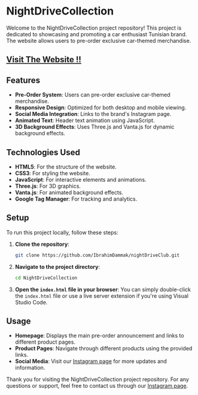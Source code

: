 # NightDriveCollection

Welcome to the NightDriveCollection project repository! This project is dedicated to showcasing and promoting a car enthusiast Tunisian brand. The website allows users to pre-order exclusive car-themed merchandise.

## [Visit The Website !! ](https://ndclub.netlify.app/)

## Features

- **Pre-Order System**: Users can pre-order exclusive car-themed merchandise.
- **Responsive Design**: Optimized for both desktop and mobile viewing.
- **Social Media Integration**: Links to the brand's Instagram page.
- **Animated Text**: Header text animation using JavaScript.
- **3D Background Effects**: Uses Three.js and Vanta.js for dynamic background effects.

## Technologies Used

- **HTML5**: For the structure of the website.
- **CSS3**: For styling the website.
- **JavaScript**: For interactive elements and animations.
- **Three.js**: For 3D graphics.
- **Vanta.js**: For animated background effects.
- **Google Tag Manager**: For tracking and analytics.

## Setup

To run this project locally, follow these steps:

1. **Clone the repository**:
    ```bash
    git clone https://github.com/IbrahimDammak/nightDriveClub.git
    ```
2. **Navigate to the project directory**:
    ```bash
    cd NightDriveCollection
    ```
3. **Open the `index.html` file in your browser**:
    You can simply double-click the `index.html` file or use a live server extension if you're using Visual Studio Code.

## Usage

- **Homepage**: Displays the main pre-order announcement and links to different product pages.
- **Product Pages**: Navigate through different products using the provided links.
- **Social Media**: Visit our [Instagram page](https://www.instagram.com/id_graphicxx/) for more updates and information.


Thank you for visiting the NightDriveCollection project repository. For any questions or support, feel free to contact us through our [Instagram page](https://www.instagram.com/id_graphicxx/).
